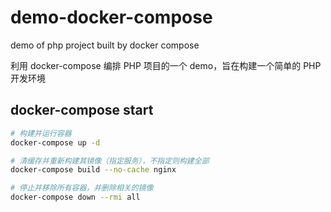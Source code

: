 # demo-docker-compose

demo of php project built by docker compose

利用 docker-compose 编排 PHP 项目的一个 demo，旨在构建一个简单的 PHP 开发环境

## docker-compose start

```bash
# 构建并运行容器
docker-compose up -d

# 清缓存并重新构建其镜像（指定服务），不指定则构建全部
docker-compose build --no-cache nginx

# 停止并移除所有容器，并删除相关的镜像
docker-compose down --rmi all
```
